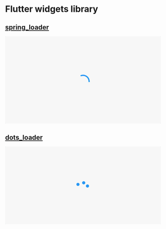 # Flutter widgets library

## [spring_loader](./packages/spring_loader)

![example](./packages/spring_loader/readme/example.gif)


## [dots_loader](./packages/dots_loader)

![example](./packages/dots_loader/readme/example.gif)